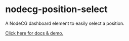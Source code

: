 # nodecg-position-select
A NodeCG dashboard element to easily select a position.

[Click here for docs & demo.](http://nodecgelements.github.io/nodecg-position-select)
